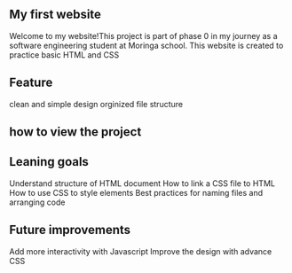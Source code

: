 ## My first website
Welcome to my website!This project is part of phase 0 in my journey as a software engineering student at Moringa school.
This website is created to practice basic HTML and CSS

## Feature
clean and simple design
orginized file structure

## how to view the project


## Leaning goals
Understand structure of HTML document
How to link a CSS file to HTML
How to use CSS to style elements
Best practices for naming files and arranging code

## Future improvements
Add more interactivity with Javascript
Improve the design with advance CSS